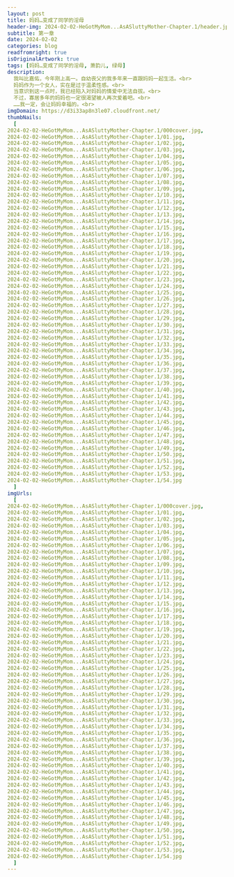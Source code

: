 ```yaml
---
layout: post
title: 妈妈…变成了同学的淫母
header-img: 2024-02-02-HeGotMyMom...AsASluttyMother-Chapter.1/header.jpg
subtitle: 第一章
date: 2024-02-02
categories: blog
readfromright: true
isOriginalArtwork: true
tags: [妈妈…变成了同学的淫母, 萧韵儿, 绿母]
description:
  我叫比嘉佑，今年刚上高一。自幼丧父的我多年来一直跟妈妈一起生活。<br>
  妈妈作为一个女人，实在是过于温柔性感。<br>
  当意识到这一点时，我已经陷入对妈妈的情爱中无法自拔。<br>
  不过，寡居多年的妈妈也一定很渴望被人再次爱着吧。<br>
  ……我一定，会让妈妈幸福的。<br>
imgDomain: https://d3i33ap8n3le07.cloudfront.net/
thumbNails:
  [
2024-02-02-HeGotMyMom...AsASluttyMother-Chapter.1/000cover.jpg,
2024-02-02-HeGotMyMom...AsASluttyMother-Chapter.1/01.jpg,
2024-02-02-HeGotMyMom...AsASluttyMother-Chapter.1/02.jpg,
2024-02-02-HeGotMyMom...AsASluttyMother-Chapter.1/03.jpg,
2024-02-02-HeGotMyMom...AsASluttyMother-Chapter.1/04.jpg,
2024-02-02-HeGotMyMom...AsASluttyMother-Chapter.1/05.jpg,
2024-02-02-HeGotMyMom...AsASluttyMother-Chapter.1/06.jpg,
2024-02-02-HeGotMyMom...AsASluttyMother-Chapter.1/07.jpg,
2024-02-02-HeGotMyMom...AsASluttyMother-Chapter.1/08.jpg,
2024-02-02-HeGotMyMom...AsASluttyMother-Chapter.1/09.jpg,
2024-02-02-HeGotMyMom...AsASluttyMother-Chapter.1/10.jpg,
2024-02-02-HeGotMyMom...AsASluttyMother-Chapter.1/11.jpg,
2024-02-02-HeGotMyMom...AsASluttyMother-Chapter.1/12.jpg,
2024-02-02-HeGotMyMom...AsASluttyMother-Chapter.1/13.jpg,
2024-02-02-HeGotMyMom...AsASluttyMother-Chapter.1/14.jpg,
2024-02-02-HeGotMyMom...AsASluttyMother-Chapter.1/15.jpg,
2024-02-02-HeGotMyMom...AsASluttyMother-Chapter.1/16.jpg,
2024-02-02-HeGotMyMom...AsASluttyMother-Chapter.1/17.jpg,
2024-02-02-HeGotMyMom...AsASluttyMother-Chapter.1/18.jpg,
2024-02-02-HeGotMyMom...AsASluttyMother-Chapter.1/19.jpg,
2024-02-02-HeGotMyMom...AsASluttyMother-Chapter.1/20.jpg,
2024-02-02-HeGotMyMom...AsASluttyMother-Chapter.1/21.jpg,
2024-02-02-HeGotMyMom...AsASluttyMother-Chapter.1/22.jpg,
2024-02-02-HeGotMyMom...AsASluttyMother-Chapter.1/23.jpg,
2024-02-02-HeGotMyMom...AsASluttyMother-Chapter.1/24.jpg,
2024-02-02-HeGotMyMom...AsASluttyMother-Chapter.1/25.jpg,
2024-02-02-HeGotMyMom...AsASluttyMother-Chapter.1/26.jpg,
2024-02-02-HeGotMyMom...AsASluttyMother-Chapter.1/27.jpg,
2024-02-02-HeGotMyMom...AsASluttyMother-Chapter.1/28.jpg,
2024-02-02-HeGotMyMom...AsASluttyMother-Chapter.1/29.jpg,
2024-02-02-HeGotMyMom...AsASluttyMother-Chapter.1/30.jpg,
2024-02-02-HeGotMyMom...AsASluttyMother-Chapter.1/31.jpg,
2024-02-02-HeGotMyMom...AsASluttyMother-Chapter.1/32.jpg,
2024-02-02-HeGotMyMom...AsASluttyMother-Chapter.1/33.jpg,
2024-02-02-HeGotMyMom...AsASluttyMother-Chapter.1/34.jpg,
2024-02-02-HeGotMyMom...AsASluttyMother-Chapter.1/35.jpg,
2024-02-02-HeGotMyMom...AsASluttyMother-Chapter.1/36.jpg,
2024-02-02-HeGotMyMom...AsASluttyMother-Chapter.1/37.jpg,
2024-02-02-HeGotMyMom...AsASluttyMother-Chapter.1/38.jpg,
2024-02-02-HeGotMyMom...AsASluttyMother-Chapter.1/39.jpg,
2024-02-02-HeGotMyMom...AsASluttyMother-Chapter.1/40.jpg,
2024-02-02-HeGotMyMom...AsASluttyMother-Chapter.1/41.jpg,
2024-02-02-HeGotMyMom...AsASluttyMother-Chapter.1/42.jpg,
2024-02-02-HeGotMyMom...AsASluttyMother-Chapter.1/43.jpg,
2024-02-02-HeGotMyMom...AsASluttyMother-Chapter.1/44.jpg,
2024-02-02-HeGotMyMom...AsASluttyMother-Chapter.1/45.jpg,
2024-02-02-HeGotMyMom...AsASluttyMother-Chapter.1/46.jpg,
2024-02-02-HeGotMyMom...AsASluttyMother-Chapter.1/47.jpg,
2024-02-02-HeGotMyMom...AsASluttyMother-Chapter.1/48.jpg,
2024-02-02-HeGotMyMom...AsASluttyMother-Chapter.1/49.jpg,
2024-02-02-HeGotMyMom...AsASluttyMother-Chapter.1/50.jpg,
2024-02-02-HeGotMyMom...AsASluttyMother-Chapter.1/51.jpg,
2024-02-02-HeGotMyMom...AsASluttyMother-Chapter.1/52.jpg,
2024-02-02-HeGotMyMom...AsASluttyMother-Chapter.1/53.jpg,
2024-02-02-HeGotMyMom...AsASluttyMother-Chapter.1/54.jpg
  ]
imgUrls:
  [
2024-02-02-HeGotMyMom...AsASluttyMother-Chapter.1/000cover.jpg,
2024-02-02-HeGotMyMom...AsASluttyMother-Chapter.1/01.jpg,
2024-02-02-HeGotMyMom...AsASluttyMother-Chapter.1/02.jpg,
2024-02-02-HeGotMyMom...AsASluttyMother-Chapter.1/03.jpg,
2024-02-02-HeGotMyMom...AsASluttyMother-Chapter.1/04.jpg,
2024-02-02-HeGotMyMom...AsASluttyMother-Chapter.1/05.jpg,
2024-02-02-HeGotMyMom...AsASluttyMother-Chapter.1/06.jpg,
2024-02-02-HeGotMyMom...AsASluttyMother-Chapter.1/07.jpg,
2024-02-02-HeGotMyMom...AsASluttyMother-Chapter.1/08.jpg,
2024-02-02-HeGotMyMom...AsASluttyMother-Chapter.1/09.jpg,
2024-02-02-HeGotMyMom...AsASluttyMother-Chapter.1/10.jpg,
2024-02-02-HeGotMyMom...AsASluttyMother-Chapter.1/11.jpg,
2024-02-02-HeGotMyMom...AsASluttyMother-Chapter.1/12.jpg,
2024-02-02-HeGotMyMom...AsASluttyMother-Chapter.1/13.jpg,
2024-02-02-HeGotMyMom...AsASluttyMother-Chapter.1/14.jpg,
2024-02-02-HeGotMyMom...AsASluttyMother-Chapter.1/15.jpg,
2024-02-02-HeGotMyMom...AsASluttyMother-Chapter.1/16.jpg,
2024-02-02-HeGotMyMom...AsASluttyMother-Chapter.1/17.jpg,
2024-02-02-HeGotMyMom...AsASluttyMother-Chapter.1/18.jpg,
2024-02-02-HeGotMyMom...AsASluttyMother-Chapter.1/19.jpg,
2024-02-02-HeGotMyMom...AsASluttyMother-Chapter.1/20.jpg,
2024-02-02-HeGotMyMom...AsASluttyMother-Chapter.1/21.jpg,
2024-02-02-HeGotMyMom...AsASluttyMother-Chapter.1/22.jpg,
2024-02-02-HeGotMyMom...AsASluttyMother-Chapter.1/23.jpg,
2024-02-02-HeGotMyMom...AsASluttyMother-Chapter.1/24.jpg,
2024-02-02-HeGotMyMom...AsASluttyMother-Chapter.1/25.jpg,
2024-02-02-HeGotMyMom...AsASluttyMother-Chapter.1/26.jpg,
2024-02-02-HeGotMyMom...AsASluttyMother-Chapter.1/27.jpg,
2024-02-02-HeGotMyMom...AsASluttyMother-Chapter.1/28.jpg,
2024-02-02-HeGotMyMom...AsASluttyMother-Chapter.1/29.jpg,
2024-02-02-HeGotMyMom...AsASluttyMother-Chapter.1/30.jpg,
2024-02-02-HeGotMyMom...AsASluttyMother-Chapter.1/31.jpg,
2024-02-02-HeGotMyMom...AsASluttyMother-Chapter.1/32.jpg,
2024-02-02-HeGotMyMom...AsASluttyMother-Chapter.1/33.jpg,
2024-02-02-HeGotMyMom...AsASluttyMother-Chapter.1/34.jpg,
2024-02-02-HeGotMyMom...AsASluttyMother-Chapter.1/35.jpg,
2024-02-02-HeGotMyMom...AsASluttyMother-Chapter.1/36.jpg,
2024-02-02-HeGotMyMom...AsASluttyMother-Chapter.1/37.jpg,
2024-02-02-HeGotMyMom...AsASluttyMother-Chapter.1/38.jpg,
2024-02-02-HeGotMyMom...AsASluttyMother-Chapter.1/39.jpg,
2024-02-02-HeGotMyMom...AsASluttyMother-Chapter.1/40.jpg,
2024-02-02-HeGotMyMom...AsASluttyMother-Chapter.1/41.jpg,
2024-02-02-HeGotMyMom...AsASluttyMother-Chapter.1/42.jpg,
2024-02-02-HeGotMyMom...AsASluttyMother-Chapter.1/43.jpg,
2024-02-02-HeGotMyMom...AsASluttyMother-Chapter.1/44.jpg,
2024-02-02-HeGotMyMom...AsASluttyMother-Chapter.1/45.jpg,
2024-02-02-HeGotMyMom...AsASluttyMother-Chapter.1/46.jpg,
2024-02-02-HeGotMyMom...AsASluttyMother-Chapter.1/47.jpg,
2024-02-02-HeGotMyMom...AsASluttyMother-Chapter.1/48.jpg,
2024-02-02-HeGotMyMom...AsASluttyMother-Chapter.1/49.jpg,
2024-02-02-HeGotMyMom...AsASluttyMother-Chapter.1/50.jpg,
2024-02-02-HeGotMyMom...AsASluttyMother-Chapter.1/51.jpg,
2024-02-02-HeGotMyMom...AsASluttyMother-Chapter.1/52.jpg,
2024-02-02-HeGotMyMom...AsASluttyMother-Chapter.1/53.jpg,
2024-02-02-HeGotMyMom...AsASluttyMother-Chapter.1/54.jpg
  ]
---
```

